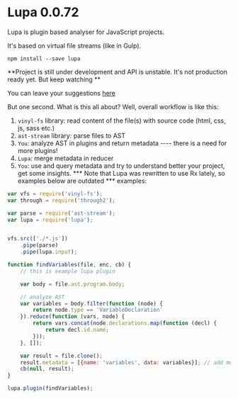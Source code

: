 
Lupa 0.0.72
====

Lupa is plugin based analyser for JavaScript projects.

It's based on virtual file streams (like in Gulp).

`npm install --save lupa`

**Project is still under development and API is unstable. It's not production ready yet. But keep watching **

You can leave your suggestions [here](https://github.com/hex13/lupa/issues)

But one second. What is this all about? Well, overall workflow is like this:

1. `vinyl-fs` library: read content of the file(s) with source code (html, css, js, sass etc.)
2. `ast-stream` library: parse files to AST
3. `You`: analyze AST in plugins and return metadata ---- there is a need for more plugins!
4. `Lupa`: merge metadata in reducer
5. `You`: use and query metadata and try to understand better your project, get some insights.
*** Note that Lupa was rewritten to use Rx lately, so examples below are outdated ***
examples:

```js
var vfs = require('vinyl-fs');
var through = require('through2');

var parse = require('ast-stream');
var lupa = require('lupa');


vfs.src(['./*.js'])
    .pipe(parse)
    .pipe(lupa.input);

function findVariables(file, enc, cb) {
    // this is example lupa plugin

    var body = file.ast.program.body;

    // analyze AST
    var variables = body.filter(function (node) {
        return node.type == 'VariableDeclaration'
    }).reduce(function (vars, node) {
        return vars.concat(node.declarations.map(function (decl) {
            return decl.id.name;
        }));
    }, []);

    var result = file.clone();
    result.metadata = [{name: 'variables', data: variables}]; // add metadata
    cb(null, result);
}

lupa.plugin(findVariables);
